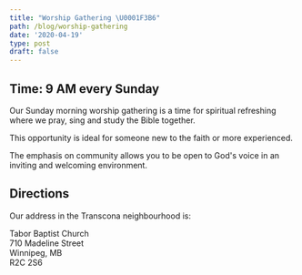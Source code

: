 ```yaml
---
title: "Worship Gathering \U0001F3B6"
path: /blog/worship-gathering
date: '2020-04-19'
type: post
draft: false
---
```

## Time: 9 AM every Sunday

Our Sunday morning worship gathering is a time for spiritual refreshing where we pray, sing and study the Bible together.  

This opportunity is ideal for someone new to the faith or more experienced.  

The emphasis on community allows you to be open to God's voice in an inviting and welcoming environment.

## Directions

Our address in the Transcona neighbourhood is:

Tabor Baptist Church  
710 Madeline Street  
Winnipeg, MB  
R2C 2S6